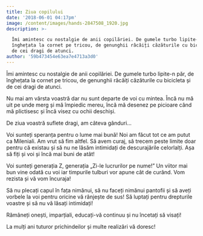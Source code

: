 ```yaml
---
title: Ziua copilului
date: '2018-06-01 04:17pm'
image: /content/images/hands-2847508_1920.jpg
description: >-

  Îmi amintesc cu nostalgie de anii copilăriei. De gumele turbo lipite-n păr, de
  înghețata la cornet pe tricou, de genunghii râcâiți căzăturile cu bicicleta și
  de cei dragi de atunci.
author: '59b473454e63ea7e4713a3d0'
---
```

Îmi amintesc cu nostalgie de anii copilăriei. De gumele turbo lipite-n păr, de înghețata la cornet  pe tricou, de genunghii râcâiți  căzăturile cu bicicleta și de cei dragi de atunci.

Nu mai am vârsta voastră dar nu sunt departe de voi cu mintea. Încă nu mă uit pe unde merg și mă împiedic mereu, încă mă desenez pe picioare când mă plictisesc și încă visez cu ochii deschiși. 

De ziua voastră suflete dragi, am câteva gânduri...

Voi sunteți speranța pentru o lume mai bună! Noi am făcut tot ce am putut ca Mileniali. Am vrut să fim altfel. Să avem curaj, să trecem peste limite doar pentru că existau și să nu ne lăsăm intimidați de descurajările celorlalți.  Așa să fiți și voi și încă mai buni de atât!

Voi sunteți generația Z, generația „Zi-le lucrurilor pe nume!” Un viitor mai bun vine odată cu voi iar timpurile tulburi vor apune cât de curând. Vom rezista și vă vom încuraja!

Să nu plecați capul în fața nimănui, să nu faceți nimănui pantofii și să aveți vorbele la voi pentru oricine vă rânjește de sus! Să luptați pentru drepturile voastre și să nu vă lăsați intimidați!

Rămâneți onești, imparțiali, educați-vă continuu și nu încetați să visați!

La mulți ani tuturor prichindeilor și multe realizări vă doresc!
